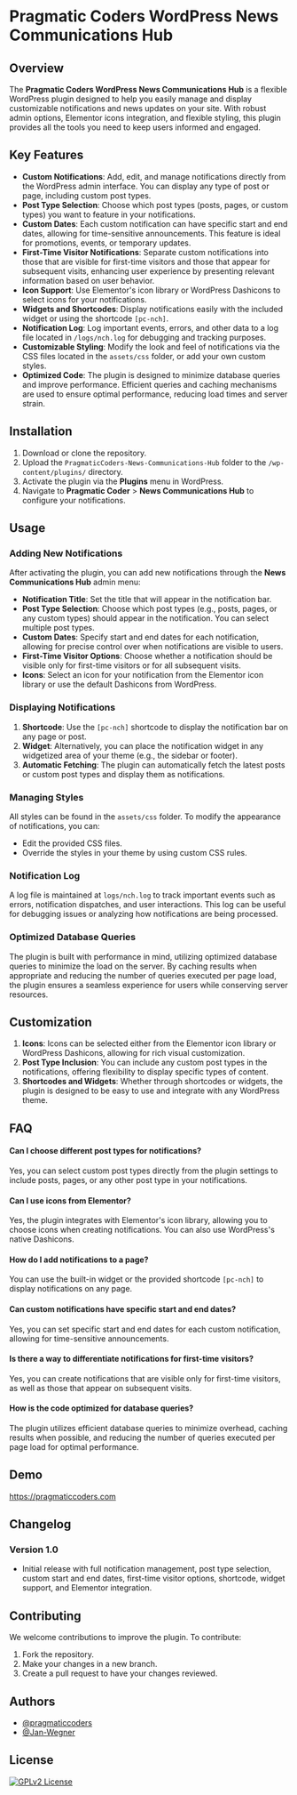 # Pragmatic Coders WordPress News Communications Hub

## Overview
The **Pragmatic Coders WordPress News Communications Hub** is a flexible WordPress plugin designed to help you easily manage and display customizable notifications and news updates on your site. With robust admin options, Elementor icons integration, and flexible styling, this plugin provides all the tools you need to keep users informed and engaged.

## Key Features
- **Custom Notifications**: Add, edit, and manage notifications directly from the WordPress admin interface. You can display any type of post or page, including custom post types.
- **Post Type Selection**: Choose which post types (posts, pages, or custom types) you want to feature in your notifications.
- **Custom Dates**: Each custom notification can have specific start and end dates, allowing for time-sensitive announcements. This feature is ideal for promotions, events, or temporary updates.
- **First-Time Visitor Notifications**: Separate custom notifications into those that are visible for first-time visitors and those that appear for subsequent visits, enhancing user experience by presenting relevant information based on user behavior.
- **Icon Support**: Use Elementor's icon library or WordPress Dashicons to select icons for your notifications.
- **Widgets and Shortcodes**: Display notifications easily with the included widget or using the shortcode `[pc-nch]`.
- **Notification Log**: Log important events, errors, and other data to a log file located in `/logs/nch.log` for debugging and tracking purposes.
- **Customizable Styling**: Modify the look and feel of notifications via the CSS files located in the `assets/css` folder, or add your own custom styles.
- **Optimized Code**: The plugin is designed to minimize database queries and improve performance. Efficient queries and caching mechanisms are used to ensure optimal performance, reducing load times and server strain.

## Installation
1. Download or clone the repository.
2. Upload the `PragmaticCoders-News-Communications-Hub` folder to the `/wp-content/plugins/` directory.
3. Activate the plugin via the **Plugins** menu in WordPress.
4. Navigate to **Pragmatic Coder** > **News Communications Hub** to configure your notifications.

## Usage
### Adding New Notifications
After activating the plugin, you can add new notifications through the **News Communications Hub** admin menu:
- **Notification Title**: Set the title that will appear in the notification bar.
- **Post Type Selection**: Choose which post types (e.g., posts, pages, or any custom types) should appear in the notification. You can select multiple post types.
- **Custom Dates**: Specify start and end dates for each notification, allowing for precise control over when notifications are visible to users.
- **First-Time Visitor Options**: Choose whether a notification should be visible only for first-time visitors or for all subsequent visits.
- **Icons**: Select an icon for your notification from the Elementor icon library or use the default Dashicons from WordPress.

### Displaying Notifications
1. **Shortcode**: Use the `[pc-nch]` shortcode to display the notification bar on any page or post.
2. **Widget**: Alternatively, you can place the notification widget in any widgetized area of your theme (e.g., the sidebar or footer).
3. **Automatic Fetching**: The plugin can automatically fetch the latest posts or custom post types and display them as notifications.

### Managing Styles
All styles can be found in the `assets/css` folder. To modify the appearance of notifications, you can:
- Edit the provided CSS files.
- Override the styles in your theme by using custom CSS rules.

### Notification Log
A log file is maintained at `logs/nch.log` to track important events such as errors, notification dispatches, and user interactions. This log can be useful for debugging issues or analyzing how notifications are being processed.

### Optimized Database Queries
The plugin is built with performance in mind, utilizing optimized database queries to minimize the load on the server. By caching results when appropriate and reducing the number of queries executed per page load, the plugin ensures a seamless experience for users while conserving server resources.

## Customization
1. **Icons**: Icons can be selected either from the Elementor icon library or WordPress Dashicons, allowing for rich visual customization.
2. **Post Type Inclusion**: You can include any custom post types in the notifications, offering flexibility to display specific types of content.
3. **Shortcodes and Widgets**: Whether through shortcodes or widgets, the plugin is designed to be easy to use and integrate with any WordPress theme.

## FAQ

#### Can I choose different post types for notifications?
Yes, you can select custom post types directly from the plugin settings to include posts, pages, or any other post type in your notifications.

#### Can I use icons from Elementor?
Yes, the plugin integrates with Elementor's icon library, allowing you to choose icons when creating notifications. You can also use WordPress's native Dashicons.

#### How do I add notifications to a page?
You can use the built-in widget or the provided shortcode `[pc-nch]` to display notifications on any page.

#### Can custom notifications have specific start and end dates?
Yes, you can set specific start and end dates for each custom notification, allowing for time-sensitive announcements.

#### Is there a way to differentiate notifications for first-time visitors?
Yes, you can create notifications that are visible only for first-time visitors, as well as those that appear on subsequent visits.

#### How is the code optimized for database queries?
The plugin utilizes efficient database queries to minimize overhead, caching results when possible, and reducing the number of queries executed per page load for optimal performance.


## Demo

https://pragmaticcoders.com


## Changelog

### Version 1.0
- Initial release with full notification management, post type selection, custom start and end dates, first-time visitor options, shortcode, widget support, and Elementor integration.

## Contributing
We welcome contributions to improve the plugin. To contribute:
1. Fork the repository.
2. Make your changes in a new branch.
3. Create a pull request to have your changes reviewed.

## Authors
- [@pragmaticcoders](https://www.github.com/pragmaticcoders)
- [@Jan-Wegner](https://www.github.com/jan-wegner)

## License

[![GPLv2 License](https://img.shields.io/badge/License-GPL%20v2-yellow.svg)](https://opensource.org/licenses/)

